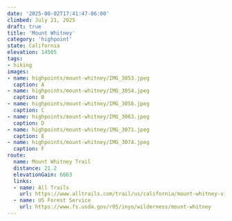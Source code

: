 ```yaml
---
date: '2025-08-02T17:41:47-06:00'
climbed: July 21, 2025
draft: true
title: 'Mount Whitney'
category: 'highpoint'
state: California
elevation: 14505
tags:
- hiking
images:
- name: highpoints/mount-whitney/IMG_3053.jpeg
  caption: A
- name: highpoints/mount-whitney/IMG_3054.jpeg
  caption: B
- name: highpoints/mount-whitney/IMG_3056.jpeg
  caption: C
- name: highpoints/mount-whitney/IMG_3063.jpeg
  caption: D
- name: highpoints/mount-whitney/IMG_3071.jpeg
  caption: E
- name: highpoints/mount-whitney/IMG_3074.jpeg
  caption: F
route:
  name: Mount Whitney Trail
  distance: 21.2
  elevationGain: 6663
  links:
  - name: All Trails
    url: https://www.alltrails.com/trail/us/california/mount-whitney-via-mount-whitney-trail
  - name: US Forest Service
    url: https://www.fs.usda.gov/r05/inyo/wilderness/mount-whitney
---
```

